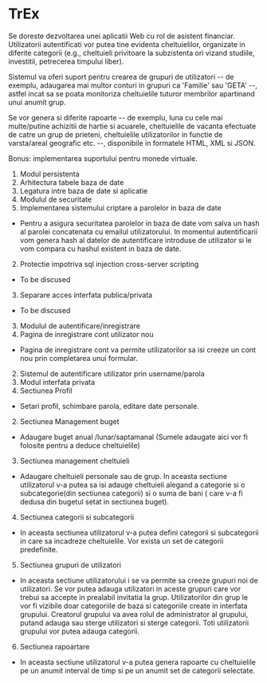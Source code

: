 # TrEx

Se doreste dezvoltarea unei aplicatii Web cu rol de asistent financiar. 
Utilizatorii autentificati vor putea tine evidenta cheltuielilor, organizate in diferite categorii (e.g., cheltuieli privitoare la subzistenta ori vizand studiile, investitii, petrecerea timpului liber). 

Sistemul va oferi suport pentru crearea de grupuri de utilizatori -- de exemplu, adaugarea mai multor conturi in grupuri ca 'Familie' sau 'GETA' --, astfel incat sa se poata monitoriza cheltuielile tuturor membrilor apartinand unui anumit grup. 

Se vor genera si diferite rapoarte -- de exemplu, luna cu cele mai multe/putine achizitii de hartie si acuarele, cheltuielile de vacanta efectuate de catre un grup de prieteni, cheltuielile utilizatorilor in functie de varsta/areal geografic etc. --, disponibile in formatele HTML, XML si JSON.

Bonus: implementarea suportului pentru monede virtuale.

 1. Modul persistenta<br/>
  1.	Arhitectura tabele baza de date<br/>
  2.	Legatura intre baza de date si aplicatie<br/>
 2.	Modulul de securitate<br/>
  1.	Implementarea sistemului criptare a parolelor in baza de date<br/>
   *	Pentru a asigura securitatea parolelor in baza de date vom salva un hash al parolei concatenata cu emailul utilizatorului. In momentul autentificarii vom genera hash al datelor de autentificare introduse de utilizator si le vom compara cu hashul existent in baza de date.<br/>
  2.	Protectie impotriva sql injection cross-server scripting	<br/>
   *	To be discused<br/>
  3.	Separare acces interfata publica/privata<br/>
   *	To be discused<br/>
 3.	Modulul de autentificare/inregistrare<br/>
  1.	Pagina de inregistrare cont utilizator nou<br/>
   *	Pagina de inregistrare cont va permite utilizatorilor sa isi creeze un cont nou prin completarea unui formular.<br/>
  2.	Sistemul de autentificare utilizator prin username/parola<br/>
4.	Modul interfata privata<br/>
  1.	Sectiunea Profil<br/>
   *	Setari profil, schimbare parola, editare date personale.<br/>
  2.	Sectiunea Management buget<br/>
   *	Adaugare buget anual /lunar/saptamanal (Sumele adaugate aici vor fi folosite pentru a deduce cheltuielile)<br/> 
  3.	Sectiunea management cheltuieli<br/>
   *	Adaugare cheltuieli personale sau de grup. In aceasta sectiune utilizatorul v-a putea sa isi adauge cheltuieli alegand a categorie si o subcategorie(din sectiunea categorii) si o suma de bani ( care v-a fi dedusa din bugetul setat in sectiunea buget).<br/>
  4.	Sectiunea categorii si subcategorii<br/>
   *	In aceasta sectiunea utilizatorul v-a putea defini categorii si subcategorii in care sa incadreze cheltuielile. Vor exista un set de categorii predefinite.<br/>
  5.	Sectiunea grupuri de utilizatori<br/>
   *	In aceasta sectiune utilizatorului i se va permite sa creeze grupuri noi de utilizatori. Se vor putea adauga utilizatori in aceste grupuri care vor trebui sa accepte in prealabil invitatia la grup. Utilizatorilor din grup le vor fi vizibile doar categoriile de baza si categoriile create in interfata grupului. Creatorul grupului va avea rolul de administrator al grupului, putand adauga sau sterge utilizatori si sterge categorii. Toti utilizatorii grupului vor putea adauga categorii. <br/>
  6.	Sectiunea rapoartare<br/>
   *	In aceasta sectiune utilizatorul v-a putea genera rapoarte cu cheltuielile pe un anumit interval de timp si pe un anumit set de categorii selectate.<br/>

